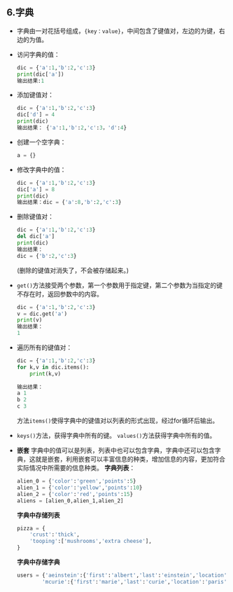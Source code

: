 ## 6.字典

* 字典由一对花括号组成，``{key：value}``，中间包含了键值对，左边的为键，右边的为值。

* 访问字典的值：
  ```python
  dic = {'a':1,'b':2,'c':3}
  print(dic['a'])
  输出结果:1
  ```

* 添加键值对：
  ```python
  dic = {'a':1,'b':2,'c':3}
  dic['d'] = 4
  print(dic)
  输出结果： {'a':1,'b':2,'c':3，'d':4}
  ```

* 创建一个空字典：
  ```python
  a = {}
  ```

* 修改字典中的值：
  ```python
  dic = {'a':1,'b':2,'c':3}
  dic['a'] = 8
  print(dic)
  输出结果：dic = {'a':8,'b':2,'c':3}
  ```

* 删除键值对：
  ```python
  dic = {'a':1,'b':2,'c':3}
  del dic['a']
  print(dic)
  输出结果：
  dic = {'b':2,'c':3}
  ```

  (删除的键值对消失了，不会被存储起来。)

* ``get()``方法接受两个参数，第一个参数用于指定键，第二个参数为当指定的键不存在时，返回参数中的内容。

  ```python
  dic = {'a':1,'b':2,'c':3}
  v = dic.get('a')
  print(v)
  输出结果：
  1
  ```

* 遍历所有的键值对：
  ```python
  dic = {'a':1,'b':2,'c':3}
  for k,v in dic.items():
      print(k,v)
      
  输出结果：
  a 1
  b 2
  c 3
  ```

  方法``items()``使得字典中的键值对以列表的形式出现，经过for循环后输出。

* ``keys()``方法，获得字典中所有的键。
  ``values()``方法获得字典中所有的值。

* **嵌套**
  字典中的值可以是列表，列表中也可以包含字典，字典中还可以包含字典，这就是嵌套，利用嵌套可以丰富信息的种类，增加信息的内容，更加符合实际情况中所需要的信息种类。
  **字典列表**：

  ```python
  alien_0 = {'color':'green','points':5}
  alien_1 = {'color':'yellow','points':10}
  alien_2 = {'color':'red','points':15}
  aliens = [alien_0,alien_1,alien_2]
  ```

  **字典中存储列表**

  ```python
  pizza = {
      'crust':'thick',
      'tooping':['mushrooms','extra cheese'],
  }
  ```

  **字典中存储字典**

  ```python
  users = {'aeinstein':{'first':'albert','last':'einstein','location':'princeton'},
          'mcurie':{'first':'marie','last':'curie','location':'paris'},}
  ```

  

### 